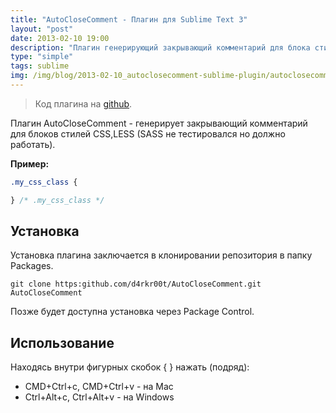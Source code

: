 ```yaml
---
title: "AutoCloseComment - Плагин для Sublime Text 3"
layout: "post"
date: 2013-02-10 19:00
description: "Плагин генерирующий закрывающий комментарий для блока стилей CSS"
type: "simple"
tags: sublime
img: /img/blog/2013-02-10_autoclosecomment-sublime-plugin/autoclosecomment.png
---
```


> Код плагина на [github](https://github.com/d4rkr00t/AutoCloseComment).

Плагин AutoCloseComment - генерирует закрывающий комментарий для блоков стилей CSS,LESS (SASS не тестировался но должно работать).

**Пример:**
```css
.my_css_class {

} /* .my_css_class */
```

## Установка

Установка плагина заключается в клонировании репозитория в папку Packages.
```
git clone https:github.com/d4rkr00t/AutoCloseComment.git AutoCloseComment
```

Позже будет доступна установка через Package Control.

## Использование

Находясь внутри фигурных скобок {  } нажать (подряд):

* CMD+Ctrl+c, CMD+Ctrl+v - на Mac
* Ctrl+Alt+c, Ctrl+Alt+v - на Windows
